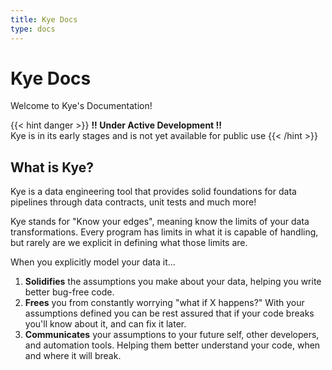 ```yaml
---
title: Kye Docs
type: docs
---
```


# Kye Docs

Welcome to Kye's Documentation!

{{< hint danger >}}
**!! Under Active Development !!**  
Kye is in its early stages and is not yet available for public use
{{< /hint >}}

## What is Kye?

Kye is a data engineering tool that provides solid foundations for data pipelines through data contracts, unit tests and much more!

Kye stands for "Know your edges", meaning know the limits of your data transformations. Every program has limits in what it is capable of handling, but rarely are we explicit in defining what those limits are.

When you explicitly model your data it...
1. **Solidifies** the assumptions you make about your data, helping you write better bug-free code.
2. **Frees** you from constantly worrying "what if X happens?" With your assumptions defined you can be rest assured that if your code breaks you'll know about it, and can fix it later.
3. **Communicates** your assumptions to your future self, other developers, and automation tools. Helping them better understand your code, when and where it will break.
